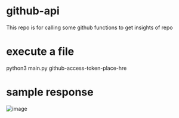 # github-api
This repo is for calling some github functions to get insights of repo

# execute a file
python3 main.py github-access-token-place-hre

# sample response 
![image](https://user-images.githubusercontent.com/11912503/208825078-f89beee2-6cf8-4d1d-8a01-c4198502e01e.png)

